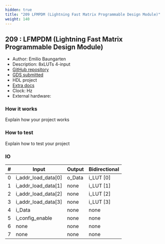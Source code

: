 ```yaml
---
hidden: true
title: "209 LFMPDM (Lightning Fast Matrix Programmable Design Module)"
weight: 140
---
```


## 209 : LFMPDM (Lightning Fast Matrix Programmable Design Module)

* Author: Emilio Baungarten
* Description: 8xLUTs 4-input
* [GitHub repository](https://github.com/Baungarten-CINVESTAV/tt04-submission-4-LUT)
* [GDS submitted](https://github.com/Baungarten-CINVESTAV/tt04-submission-4-LUT/actions/runs/6017349354)
* HDL project
* [Extra docs]()
* Clock:  Hz
* External hardware: 



### How it works

Explain how your project works


### How to test

Explain how to test your project


### IO

| # | Input        | Output       | Bidirectional      |
|---|--------------|--------------| -------------------|
| 0 | i_addr_load_data[0]  | o_Data | i_LUT [0] |
| 1 | i_addr_load_data[1]  | none | i_LUT [1] |
| 2 | i_addr_load_data[2]  | none | i_LUT [2] |
| 3 | i_addr_load_data[3]  | none | i_LUT [3] |
| 4 | i_Data  | none | none |
| 5 | i_config_enable  | none | none |
| 6 | none  | none | none |
| 7 | none  | none | none |
